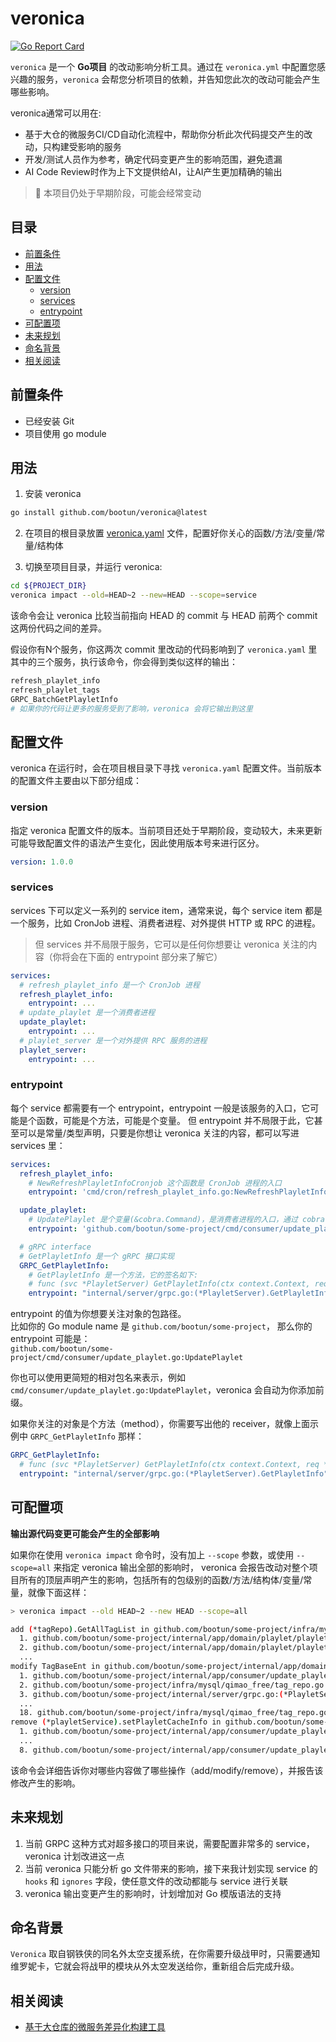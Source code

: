 # veronica

[![Go Report Card](https://goreportcard.com/badge/github.com/bootun/veronica)](https://goreportcard.com/report/github.com/bootun/veronica)

`veronica` 是一个 **Go项目** 的改动影响分析工具。通过在 `veronica.yml` 中配置您感兴趣的服务，`veronica` 会帮您分析项目的依赖，并告知您此次的改动可能会产生哪些影响。

veronica通常可以用在:
 - 基于大仓的微服务CI/CD自动化流程中，帮助你分析此次代码提交产生的改动，只构建受影响的服务
 - 开发/测试人员作为参考，确定代码变更产生的影响范围，避免遗漏
 - AI Code Review时作为上下文提供给AI，让AI产生更加精确的输出

> :construction: 本项目仍处于早期阶段，可能会经常变动

## 目录
- [前置条件](#前置条件)
- [用法](#用法)
- [配置文件](#配置文件)
  - [version](#version)
  - [services](#services)
  - [entrypoint](#entrypoint)
- [可配置项](#可配置项)
- [未来规划](#未来规划)
- [命名背景](#命名背景)
- [相关阅读](#相关阅读)

## 前置条件
- 已经安装 Git
- 项目使用 go module

## 用法

1. 安装 veronica
```bash
go install github.com/bootun/veronica@latest
```

2. 在项目的根目录放置 [veronica.yaml](./veronica_example.yaml) 文件，配置好你关心的函数/方法/变量/常量/结构体

3. 切换至项目目录，并运行 veronica:
```bash
cd ${PROJECT_DIR}
veronica impact --old=HEAD~2 --new=HEAD --scope=service
```

该命令会让 veronica 比较当前指向 HEAD 的 commit 与 HEAD 前两个 commit 这两份代码之间的差异。

假设你有N个服务，你这两次 commit 里改动的代码影响到了 `veronica.yaml` 里其中的三个服务，执行该命令，你会得到类似这样的输出：

```sh
refresh_playlet_info
refresh_playlet_tags
GRPC_BatchGetPlayletInfo
# 如果你的代码让更多的服务受到了影响，veronica 会将它输出到这里
```

## 配置文件

veronica 在运行时，会在项目根目录下寻找 `veronica.yaml` 配置文件。当前版本的配置文件主要由以下部分组成：

### version

指定 veronica 配置文件的版本。当前项目还处于早期阶段，变动较大，未来更新可能导致配置文件的语法产生变化，因此使用版本号来进行区分。

```yaml
version: 1.0.0
```

### services

services 下可以定义一系列的 service item，通常来说，每个 service item 都是一个服务，比如 CronJob 进程、消费者进程、对外提供 HTTP 或 RPC 的进程。

> 但 services 并不局限于服务，它可以是任何你想要让 veronica 关注的内容（你将会在下面的 entrypoint 部分来了解它）

```yaml
services: 
  # refresh_playlet_info 是一个 CronJob 进程
  refresh_playlet_info:
    entrypoint: ...
  # update_playlet 是一个消费者进程
  update_playlet:
    entrypoint: ...
  # playlet_server 是一个对外提供 RPC 服务的进程  
  playlet_server:
    entrypoint: ...
```

### entrypoint

每个 service 都需要有一个 entrypoint，entrypoint 一般是该服务的入口，它可能是个函数，可能是个方法，可能是个变量。
但 entrypoint 并不局限于此，它甚至可以是常量/类型声明，只要是你想让 veronica 关注的内容，都可以写进 services 里：

```yaml
services: 
  refresh_playlet_info:
    # NewRefreshPlayletInfoCronjob 这个函数是 CronJob 进程的入口
    entrypoint: 'cmd/cron/refresh_playlet_info.go:NewRefreshPlayletInfoCronjob'

  update_playlet:
    # UpdatePlaylet 是个变量(&cobra.Command)，是消费者进程的入口，通过 cobra.AddCommand 绑定到 root 上进行执行
    entrypoint: 'github.com/bootun/some-project/cmd/consumer/update_playlet.go:UpdatePlaylet'

  # gRPC interface
  # GetPlayletInfo 是一个 gRPC 接口实现
  GRPC_GetPlayletInfo:
    # GetPlayletInfo 是一个方法，它的签名如下: 
    # func (svc *PlayletServer) GetPlayletInfo(ctx context.Context, req *pb.GetPlayletInfoReq) (*pb.PlayletBaseInfo, error)
    entrypoint: "internal/server/grpc.go:(*PlayletServer).GetPlayletInfo"    
```

entrypoint 的值为你想要关注对象的包路径。  
比如你的 Go module name 是 `github.com/bootun/some-project`，
那么你的 entrypoint 可能是：  
`github.com/bootun/some-project/cmd/consumer/update_playlet.go:UpdatePlaylet`

你也可以使用更简短的相对包名来表示，例如`cmd/consumer/update_playlet.go:UpdatePlaylet`，veronica 会自动为你添加前缀。

如果你关注的对象是个方法（method），你需要写出他的 receiver，就像上面示例中 `GRPC_GetPlayletInfo` 那样：
```yaml
GRPC_GetPlayletInfo:
  # func (svc *PlayletServer) GetPlayletInfo(ctx context.Context, req *pb.GetPlayletInfoReq) (*pb.PlayletBaseInfo, error)
  entrypoint: "internal/server/grpc.go:(*PlayletServer).GetPlayletInfo"    
```

## 可配置项

**输出源代码变更可能会产生的全部影响**

如果你在使用 `veronica impact` 命令时，没有加上 `--scope` 参数，或使用 `--scope=all` 来指定 veronica 输出全部的影响时，
veronica 会报告改动对整个项目所有的顶层声明产生的影响，包括所有的包级别的函数/方法/结构体/变量/常量，就像下面这样：

```sh
> veronica impact --old HEAD~2 --new HEAD --scope=all

add (*tagRepo).GetAllTagList in github.com/bootun/some-project/infra/mysql/qimao_free/tag_repo.go, dependencies:
  1. github.com/bootun/some-project/internal/app/domain/playlet/playlet_service.go:(*playletService).producePlayletInfo
  2. github.com/bootun/some-project/internal/app/domain/playlet/playlet_service.go:(*playletService).RefreshAllPlayletInfoRds
  ...
modify TagBaseEnt in github.com/bootun/some-project/internal/app/domain/tags/entity/tag_entity.go, dependencies:
  1. github.com/bootun/some-project/internal/app/consumer/update_playlet.go:(*UpdatePlayletConsumer).DealPlaylet
  2. github.com/bootun/some-project/infra/mysql/qimao_free/tag_repo.go:(*tagRepo).GetOneTagById
  3. github.com/bootun/some-project/internal/server/grpc.go:(*PlayletServer).GetPlayletTagSortList
  ...
  18. github.com/bootun/some-project/infra/mysql/qimao_free/tag_repo.go:(*tagRepo).GetAllTagList
remove (*playletService).setPlayletCacheInfo in github.com/bootun/some-project/internal/app/domain/playlet/playlet_service.go, dependencies:
  1. github.com/bootun/some-project/internal/app/consumer/update_playlet.go:(*UpdatePlayletConsumer).BatchWrite
  ...
  8. github.com/bootun/some-project/internal/app/consumer/update_playlet.go:(*UpdatePlayletConsumer).DealPlaylet
```

该命令会详细告诉你对哪些内容做了哪些操作（add/modify/remove），并报告该修改产生的影响。

## 未来规划

1. 当前 GRPC 这种方式对超多接口的项目来说，需要配置非常多的 service，veronica 计划改进这一点
2. 当前 veronica 只能分析 go 文件带来的影响，接下来我计划实现 service 的 `hooks` 和 `ignores` 字段，使任意文件的改动都能与 service 进行关联
3. veronica 输出变更产生的影响时，计划增加对 Go 模版语法的支持

## 命名背景

`Veronica` 取自钢铁侠的同名外太空支援系统，在你需要升级战甲时，只需要通知维罗妮卡，它就会将战甲的模块从外太空发送给你，重新组合后完成升级。

## 相关阅读

- [基于大仓库的微服务差异化构建工具](https://mp.weixin.qq.com/s/XQqDyJyh1u6jU0PmUdS0LA)